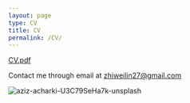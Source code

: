 ```yaml
---
layout: page
type: CV
title: CV
permalink: /CV/
---
```

[CV.pdf](https://github.com/zhiweilin27/zhiweilin27.github.io/files/14083596/resume_Lin.pdf)

Contact me through email at [zhiweilin27@gmail.com](zhiweilin27@gamil.com)

![aziz-acharki-U3C79SeHa7k-unsplash](https://github.com/zhiweilin27/zhiweilin27.github.io/assets/111717798/dde6848b-2a7a-4713-9bc2-47ca6d545484)

